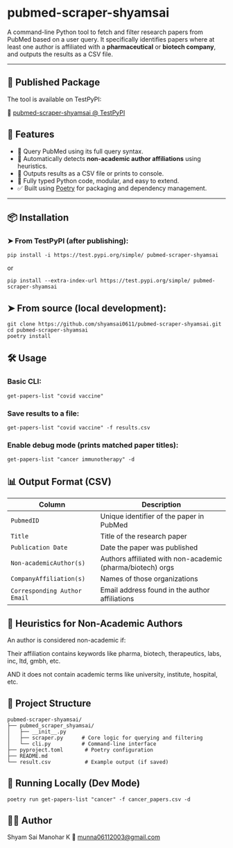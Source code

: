 # pubmed-scraper-shyamsai

A command-line Python tool to fetch and filter research papers from PubMed based on a user query. It specifically identifies papers where at least one author is affiliated with a **pharmaceutical** or **biotech company**, and outputs the results as a CSV file.

---

## 📡 Published Package

The tool is available on TestPyPI:

🔗 [pubmed-scraper-shyamsai @ TestPyPI](https://test.pypi.org/project/pubmed-scraper-shyamsai/)

## 🚀 Features

- 🔎 Query PubMed using its full query syntax.
- 🧠 Automatically detects **non-academic author affiliations** using heuristics.
- 📁 Outputs results as a CSV file or prints to console.
- 🐍 Fully typed Python code, modular, and easy to extend.
- ✅ Built using [Poetry](https://python-poetry.org/) for packaging and dependency management.

---

## 📦 Installation

### ➤ From TestPyPI (after publishing):

```
pip install -i https://test.pypi.org/simple/ pubmed-scraper-shyamsai
```
or
```
pip install --extra-index-url https://test.pypi.org/simple/ pubmed-scraper-shyamsai
```

## ➤ From source (local development):

```
git clone https://github.com/shyamsai0611/pubmed-scraper-shyamsai.git
cd pubmed-scraper-shyamsai
poetry install

```


## 🛠 Usage
### Basic CLI:

```
get-papers-list "covid vaccine"
```
### Save results to a file:

```
get-papers-list "covid vaccine" -f results.csv
```
### Enable debug mode (prints matched paper titles):

```
get-papers-list "cancer immunotherapy" -d
```

## 📊 Output Format (CSV)
| Column                       | Description                                                |
| ---------------------------- | ---------------------------------------------------------- |
| `PubmedID`                   | Unique identifier of the paper in PubMed                   |
| `Title`                      | Title of the research paper                                |
| `Publication Date`           | Date the paper was published                               |
| `Non-academicAuthor(s)`      | Authors affiliated with non-academic (pharma/biotech) orgs |
| `CompanyAffiliation(s)`      | Names of those organizations                               |
| `Corresponding Author Email` | Email address found in the author affiliations             |

## 🧠 Heuristics for Non-Academic Authors

An author is considered non-academic if:

Their affiliation contains keywords like pharma, biotech, therapeutics, labs, inc, ltd, gmbh, etc.

AND it does not contain academic terms like university, institute, hospital, etc.

## 📁 Project Structure
```
pubmed-scraper-shyamsai/
├── pubmed_scraper_shyamsai/
│   ├── __init__.py
│   ├── scraper.py      # Core logic for querying and filtering
│   └── cli.py          # Command-line interface
├── pyproject.toml       # Poetry configuration
├── README.md
└── result.csv           # Example output (if saved)
```

## 🧪 Running Locally (Dev Mode)
```
poetry run get-papers-list "cancer" -f cancer_papers.csv -d
```

## 👨‍💻 Author
Shyam Sai Manohar K
📧 munna06112003@gmail.com
